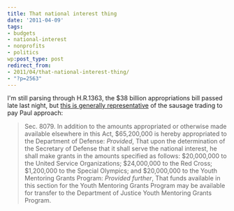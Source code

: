 ```yaml
---
title: That national interest thing
date: '2011-04-09'
tags:
- budgets
- national-interest
- nonprofits
- politics
wp:post_type: post
redirect_from:
- 2011/04/that-national-interest-thing/
- "?p=2563"
---
```


I'm still parsing through H.R.1363, the $38 billion appropriations bill passed late last night, but [this is generally representative](http://www.opencongress.org/bill/112-h1363/text?version=eh&nid=t0:eh:361) of the sausage trading to pay Paul approach:

> Sec. 8079. In addition to the amounts appropriated or otherwise made available elsewhere in this Act, $65,200,000 is hereby appropriated to the Department of Defense: _Provided_, That upon the determination of the Secretary of Defense that it shall serve the national interest, he shall make grants in the amounts specified as follows: $20,000,000 to the United Service Organizations; $24,000,000 to the Red Cross; $1,200,000 to the Special Olympics; and $20,000,000 to the Youth Mentoring Grants Program: _Provided further_, That funds available in this section for the Youth Mentoring Grants Program may be available for transfer to the Department of Justice Youth Mentoring Grants Program.
